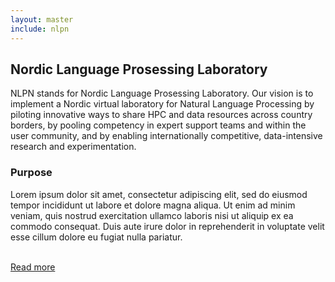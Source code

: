 ```yaml
---
layout: master
include: nlpn
---
```


## Nordic Language Prosessing Laboratory

NLPN stands for Nordic Language Prosessing Laboratory. Our vision is to implement a Nordic virtual laboratory for Natural Language Processing by piloting innovative ways to share HPC and data resources across country borders, by pooling competency in expert support teams and within the user community, and by enabling internationally competitive, data-intensive research and experimentation.
 
### Purpose
Lorem ipsum dolor sit amet, consectetur adipiscing elit, sed do eiusmod tempor incididunt ut labore et dolore magna aliqua. Ut enim ad minim veniam, quis nostrud exercitation ullamco laboris nisi ut aliquip ex ea commodo consequat. Duis aute irure dolor in reprehenderit in voluptate velit esse cillum dolore eu fugiat nulla pariatur.

</br>
<a href="{% include baseurl %}/nlpl" class="btn white-hover-btn">Read more</a><p>
